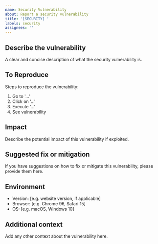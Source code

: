 ```yaml
---
name: Security Vulnerability
about: Report a security vulnerability
title: '[SECURITY] '
labels: security
assignees: ''
---
```


## Describe the vulnerability
A clear and concise description of what the security vulnerability is.

## To Reproduce
Steps to reproduce the vulnerability:
1. Go to '...'
2. Click on '...'
3. Execute '...'
4. See vulnerability

## Impact
Describe the potential impact of this vulnerability if exploited.

## Suggested fix or mitigation
If you have suggestions on how to fix or mitigate this vulnerability, please provide them here.

## Environment
- Version: [e.g. website version, if applicable]
- Browser: [e.g. Chrome 96, Safari 15]
- OS: [e.g. macOS, Windows 10]

## Additional context
Add any other context about the vulnerability here.